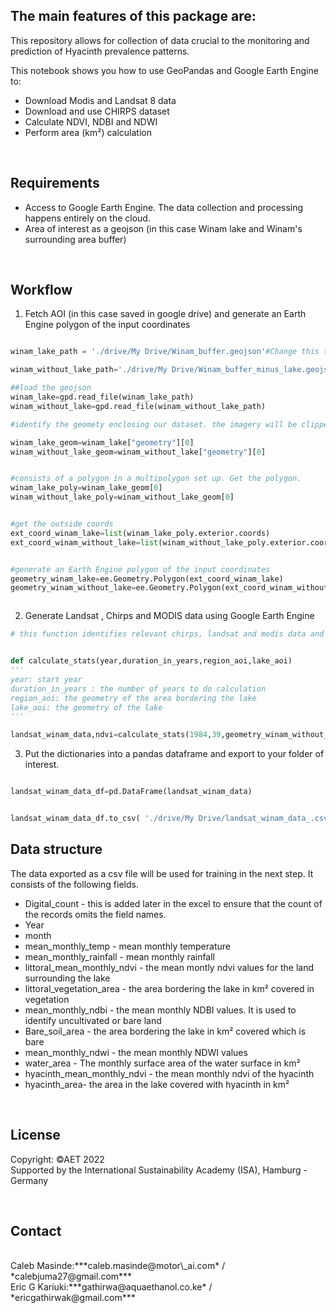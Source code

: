 ## The main features of this package are:

This repository allows for collection of data crucial to the monitoring and prediction of Hyacinth prevalence patterns.

This notebook shows you how to use GeoPandas and Google Earth Engine to:

- Download Modis and Landsat 8 data
- Download and use CHIRPS dataset
- Calculate NDVI, NDBI and NDWI
- Perform area (km²) calculation

<br />

## Requirements

- Access to Google Earth Engine. The data collection and processing happens entirely on the cloud.
- Area of interest as a geojson (in this case Winam lake and Winam's surrounding area buffer)

<br />

## Workflow

1. Fetch AOI (in this case saved in google drive) and generate an Earth Engine polygon of the input coordinates

```python

winam_lake_path = './drive/My Drive/Winam_buffer.geojson'#Change this to your geojson file destination path

winam_without_lake_path='./drive/My Drive/Winam_buffer_minus_lake.geojson'

##load the geojson
winam_lake=gpd.read_file(winam_lake_path)
winam_without_lake=gpd.read_file(winam_without_lake_path)

#identify the geomety enclosing our dataset. the imagery will be clipped to this area of interest

winam_lake_geom=winam_lake["geometry"][0]
winam_without_lake_geom=winam_without_lake["geometry"][0]


#consists of a polygon in a multipolygon set up. Get the polygon.
winam_lake_poly=winam_lake_geom[0]
winam_without_lake_poly=winam_without_lake_geom[0]


#get the outside coords
ext_coord_winam_lake=list(winam_lake_poly.exterior.coords)
ext_coord_winam_without_lake=list(winam_without_lake_poly.exterior.coords)


#generate an Earth Engine polygon of the input coordinates
geometry_winam_lake=ee.Geometry.Polygon(ext_coord_winam_lake)
geometry_winam_without_lake=ee.Geometry.Polygon(ext_coord_winam_without_lake)



```

2. Generate Landsat , Chirps and MODIS data using Google Earth Engine

```python
# this function identifies relevant chirps, landsat and modis data and calculates monthly temperature, rainfall, NDVI and NDBI statistics from them


def calculate_stats(year,duration_in_years,region_aoi,lake_aoi)
'''
year: start year
duration_in_years : the number of years to do calculation
region_aoi: the geometry of the area bordering the lake
lake_aoi: the geometry of the lake
'''

landsat_winam_data,ndvi=calculate_stats(1984,39,geometry_winam_without_lake,geometry_winam_lake)


```

3. Put the dictionaries into a pandas dataframe and export to your folder of interest.

```python

landsat_winam_data_df=pd.DataFrame(landsat_winam_data)


landsat_winam_data_df.to_csv( './drive/My Drive/landsat_winam_data_.csv')

```

## Data structure

The data exported as a csv file will be used for training in the next step. It consists of the following fields.

- Digital_count - this is added later in the excel to ensure that the count of the records omits the field names.
- Year
- month
- mean_monthly_temp - mean monthly temperature
- mean_monthly_rainfall - mean monthly rainfall
- littoral_mean_monthly_ndvi - the mean montly ndvi values for the land surrounding the lake
- littoral_vegetation_area - the area bordering the lake in km² covered in vegetation
- mean_monthly_ndbi - the mean monthly NDBI values. It is used to identify uncultivated or bare land
- Bare_soil_area - the area bordering the lake in km² covered which is bare
- mean_monthly_ndwi - the mean monthly NDWI values
- water_area - The monthly surface area of the water surface in km²
- hyacinth_mean_monthly_ndvi - the mean monthly ndvi of the hyacinth
- hyacinth_area- the area in the lake covered with hyacinth in km²

<br />

## License

Copyright: ©AET 2022
<br />
Supported by the International Sustainability Academy (ISA), Hamburg - Germany

<br />

## Contact 
<br />
Caleb Masinde:***caleb.masinde@motor\_ai.com*  / *calebjuma27@gmail.com*** 
<br />
Eric G Kariuki:***gathirwa@aquaethanol.co.ke*  / *ericgathirwak@gmail.com*** 
